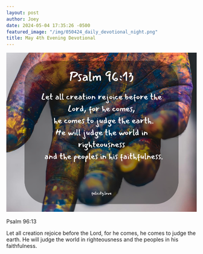 ```yaml
---
layout: post
author: Joey
date: 2024-05-04 17:35:26 -0500
featured_image: "/img/050424_daily_devotional_night.png"
title: May 4th Evening Devotional
---
```


[![May 4th 2024 - Evening Devotional](/img/050424_daily_devotional_night.png)](/img/050424_daily_devotional_night.png)

Psalm 96:13

Let all creation rejoice before the Lord, for he comes,
    he comes to judge the earth.
He will judge the world in righteousness
    and the peoples in his faithfulness.

